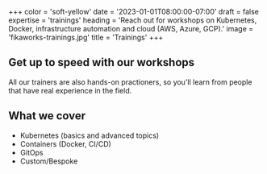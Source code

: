 +++
color = 'soft-yellow'
date = '2023-01-01T08:00:00-07:00'
draft = false
expertise = 'trainings'
heading = 'Reach out for workshops on Kubernetes, Docker, infrastructure automation and cloud (AWS, Azure, GCP).'
image = 'fikaworks-trainings.jpg'
title = 'Trainings'
+++

## Get up to speed with our workshops

All our trainers are also hands-on practioners, so you'll learn from people that
have real experience in the field.

## What we cover

- Kubernetes (basics and advanced topics)
- Containers (Docker, CI/CD)
- GitOps
- Custom/Bespoke
